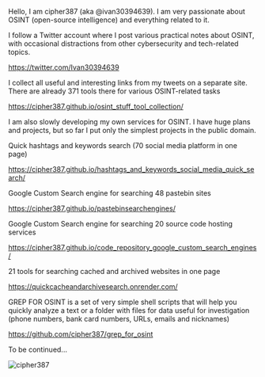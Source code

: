 
Hello, I am cipher387 (aka @ivan30394639). I am very passionate about OSINT (open-source intelligence) and everything related to it.

I follow a Twitter account where I post various practical notes about OSINT, with occasional distractions from other cybersecurity and tech-related topics.

https://twitter.com/Ivan30394639

I collect all useful and interesting links from my tweets on a separate site. There are already 371 tools there for various OSINT-related tasks

https://cipher387.github.io/osint_stuff_tool_collection/

I am also slowly developing my own services for OSINT. I have huge plans and projects, but so far I put only the simplest projects in the public domain.


Quick hashtags and keywords search (70 social media platform in one page)

https://cipher387.github.io/hashtags_and_keywords_social_media_quick_search/


Google Custom Search engine for searching 48 pastebin sites

https://cipher387.github.io/pastebinsearchengines/

Google Custom Search engine for searching 20 source code hosting services

https://cipher387.github.io/code_repository_google_custom_search_engines/

21 tools for searching cached and archived websites in one page

https://quickcacheandarchivesearch.onrender.com/

GREP FOR OSINT is a set of very simple shell scripts that will help you quickly analyze a text or a folder with files for data useful for investigation (phone numbers, bank card numbers, URLs, emails and nicknames)

https://github.com/cipher387/grep_for_osint


To be continued...

<p align="left"> <img src="https://komarev.com/ghpvc/?username=cipher387" alt="cipher387" /> </p>




